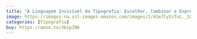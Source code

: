 ```yaml
---
title: "A Linguagem Invisível da Tipografia: Escolher, Combinar e Expressar com Tipos"
image: https://images-na.ssl-images-amazon.com/images/I/41eJlySiTuL._SX336_BO1,204,203,200_.jpg
categories: [Tipografia]
buy: https://amzn.to/3bipJN6
---
```

